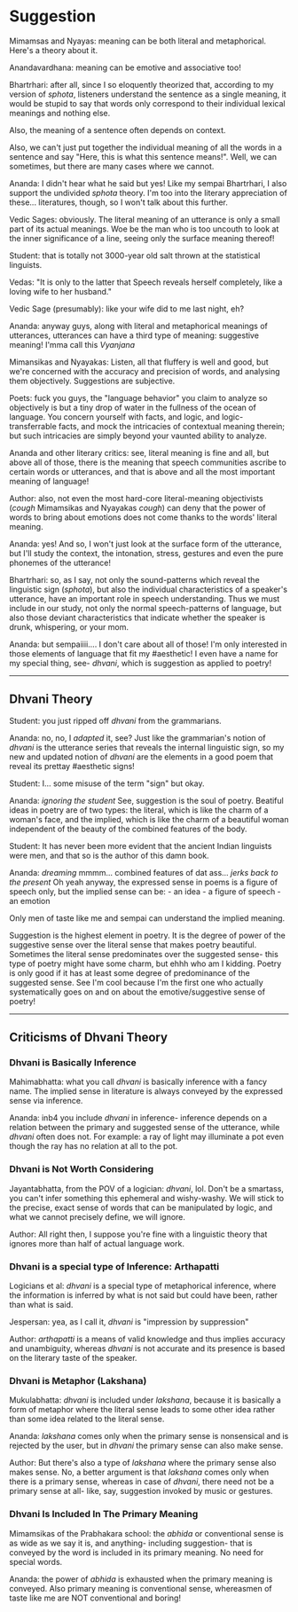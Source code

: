 # Suggestion

Mimamsas and Nyayas: meaning can be both literal and metaphorical. Here's a theory about it.

Anandavardhana: meaning can be emotive and associative too!

Bhartrhari: after all, since I so eloquently theorized that, according to my version of _sphota_, listeners understand the sentence as a single meaning, it would be stupid to say that words only correspond to their individual lexical meanings and nothing else.

Also, the meaning of a sentence often depends on context.

Also, we can't just put together the individual meaning of all the words in a sentence and say "Here, this is what this sentence means!". Well, we can sometimes, but there are many cases where we cannot.

Ananda: I didn't hear what he said but yes! Like my sempai Bhartrhari, I also support the undivided _sphota_ theory. I'm too into the literary appreciation of these... literatures, though, so I won't talk about this further.

Vedic Sages: obviously. The literal meaning of an utterance is only a small part of its actual meanings. Woe be the man who is too uncouth to look at the inner significance of a line, seeing only the surface meaning thereof!

Student: that is totally not 3000-year old salt thrown at the statistical linguists.

Vedas: "It is only to the latter that Speech reveals herself completely, like a loving wife to her husband."

Vedic Sage (presumably): like your wife did to me last night, eh?

Ananda: anyway guys, along with literal and metaphorical meanings of utterances, utterances can have a third type of meaning: suggestive meaning! I'mma call this _Vyanjana_

Mimansikas and Nyayakas: Listen, all that fluffery is well and good, but we're concerned with the accuracy and precision of words, and analysing them objectively. Suggestions are subjective.

Poets: fuck you guys, the "language behavior" you claim to analyze so objectively is but a tiny drop of water in the fullness of the ocean of language. You concern yourself with facts, and logic, and logic-transferrable facts, and mock the intricacies of contextual meaning therein; but such intricacies are simply beyond your vaunted ability to analyze.

Ananda and other literary critics: see, literal meaning is fine and all, but above all of those, there is the meaning that speech communities ascribe to certain words or utterances, and that is above and all the most important meaning of language!

Author: also, not even the most hard-core literal-meaning objectivists (*cough* Mimamsikas and Nyayakas *cough*) can deny that the power of words to bring about emotions does not come thanks to the words' literal meaning.

Ananda: yes! And so, I won't just look at the surface form of the utterance, but I'll study the context, the intonation, stress, gestures and even the pure phonemes of the utterance!

Bhartrhari: so, as I say, not only the sound-patterns which reveal the linguistic sign (_sphota_), but also the individual characteristics of a speaker's utterance, have an important role in speech understanding. Thus we must include in our study, not only the normal speech-patterns of language, but also those deviant characteristics that indicate whether the speaker is drunk, whispering, or your mom.

Ananda: but sempaiiii.... I don't care about all of those! I'm only interested in those elements of language that fit my #aesthetic! I even have a name for my special thing, see- _dhvani_, which is suggestion as applied to poetry!

-------------------------------------------------------------------------------

## Dhvani Theory

Student: you just ripped off _dhvani_ from the grammarians.

Ananda: no, no, I *adapted* it, see? Just like the grammarian's notion of _dhvani_ is the utterance series that reveals the internal linguistic sign, so my new and updated notion of _dhvani_ are the elements in a good poem that reveal its prettay #aesthetic signs!

Student: I... some misuse of the term "sign" but okay.

Ananda: *ignoring the student* See, suggestion is the soul of poetry. Beatiful ideas in poetry are of two types: the literal, which is like the charm of a woman's face, and the implied, which is like the charm of a beautiful woman independent of the beauty of the combined features of the body.

Student: It has never been more evident that the ancient Indian linguists were men, and that so is the author of this damn book.

Ananda: *dreaming* mmmm... combined features of dat ass... *jerks back to the present* Oh yeah anyway, the expressed sense in poems is a figure of speech only, but the implied sense can be: 
    - an idea
    - a figure of speech
    - an emotion

Only men of taste like me and sempai can understand the implied meaning. 

Suggestion is the highest element in poetry. It is the degree of power of the suggestive sense over the literal sense that makes poetry beautiful. Sometimes the literal sense predominates over the suggested sense- this type of poetry might have some charm, but ehhh who am I kidding. Poetry is only good if it has at least some degree of predominance of the suggested sense. See I'm cool because I'm the first one who actually systematically goes on and on about the emotive/suggestive sense of poetry!

---------------------------------------------------------------------------

## Criticisms of Dhvani Theory

### Dhvani is Basically Inference 

Mahimabhatta: what you call _dhvani_ is basically inference with a fancy name. The implied sense in literature is always conveyed by the expressed sense via inference.

Ananda: inb4 you include _dhvani_ in inference- inference depends on a relation between the primary and suggested sense of the utterance, while _dhvani_ often does not. For example: a ray of light may illuminate a pot even though the ray has no relation at all to the pot.

### Dhvani is Not Worth Considering

Jayantabhatta, from the POV of a logician: _dhvani_, lol. Don't be a smartass, you can't infer something this ephemeral and wishy-washy. We will stick to the precise, exact sense of words that can be manipulated by logic, and what we cannot precisely define, we will ignore.

Author: All right then, I suppose you're fine with a linguistic theory that ignores more than half of actual language work.

### Dhvani is a special type of Inference: Arthapatti

Logicians et al: _dhvani_ is a special type of metaphorical inference, where the information is inferred by what is not said but could have been, rather than what is said.

Jespersan: yea, as I call it, _dhvani_ is "impression by suppression"

Author: _arthapatti_ is a means of valid knowledge and thus implies accuracy and unambiguity, whereas _dhvani_ is not accurate and its presence is based on the literary taste of the speaker.

### Dhvani is Metaphor (Lakshana)

Mukulabhatta: _dhvani_ is included under _lakshana_, because it is basically a form of metaphor where the literal sense leads to some other idea rather than some idea related to the literal sense.

Ananda: _lakshana_ comes only when the primary sense is nonsensical and is rejected by the user, but in _dhvani_ the primary sense can also make sense.

Author: But there's also a type of _lakshana_ where the primary sense also makes sense. No, a better argument is that _lakshana_ comes only when there is a primary sense, whereas in case of _dhvani_, there need not be a primary sense at all- like, say, suggestion invoked by music or gestures.

### Dhvani Is Included In The Primary Meaning

Mimamsikas of the Prabhakara school: the _abhida_ or conventional sense is as wide as we say it is, and anything- including suggestion- that is conveyed by the word is included in its primary meaning. No need for special words.

Ananda: the power of _abhida_ is exhausted when the primary meaning is conveyed. Also primary meaning is conventional sense, whereasmen of taste like me are NOT conventional and boring!




